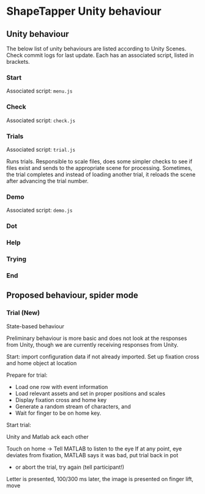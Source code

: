 # ShapeTapper Unity behaviour



## Unity behaviour

The below list of unity behaviours are listed according to Unity Scenes. Check commit logs for last update. Each has an associated script, listed in brackets.

### Start

Associated script: `menu.js`

### Check

Associated script: `check.js`

### Trials

Associated script: `trial.js`

Runs trials. Responsible to scale files, does some simpler checks to see if files exist and sends to the appropriate scene for processing.
Sometimes, the trial completes and instead of loading another trial, it reloads the scene after advancing the trial number.

### Demo

Associated script: `demo.js`

### Dot

### Help

### Trying 

### End


## Proposed behaviour, spider mode

### Trial (New)

State-based behaviour

Preliminary behaviour is more basic and does not look at the responses from Unity, though we are currently receiving responses from Unity.

Start: import configuration data if not already imported. Set up fixation cross and home object at location

Prepare for trial:

- Load one row with event information
- Load relevant assets and set in proper positions and scales
- Display fixation cross and home key
- Generate a random stream of characters, and 
- Wait for finger to be on home key.

Start trial: 



Unity and Matlab ack each other

Touch on home -> Tell MATLAB to listen to the eye
If at any point, eye deviates from fixation, MATLAB says it was bad, put trial back in pot
- or abort the trial, try again (tell participant!)

Letter is presented, 100/300 ms later, the image is presented
on finger lift, move 